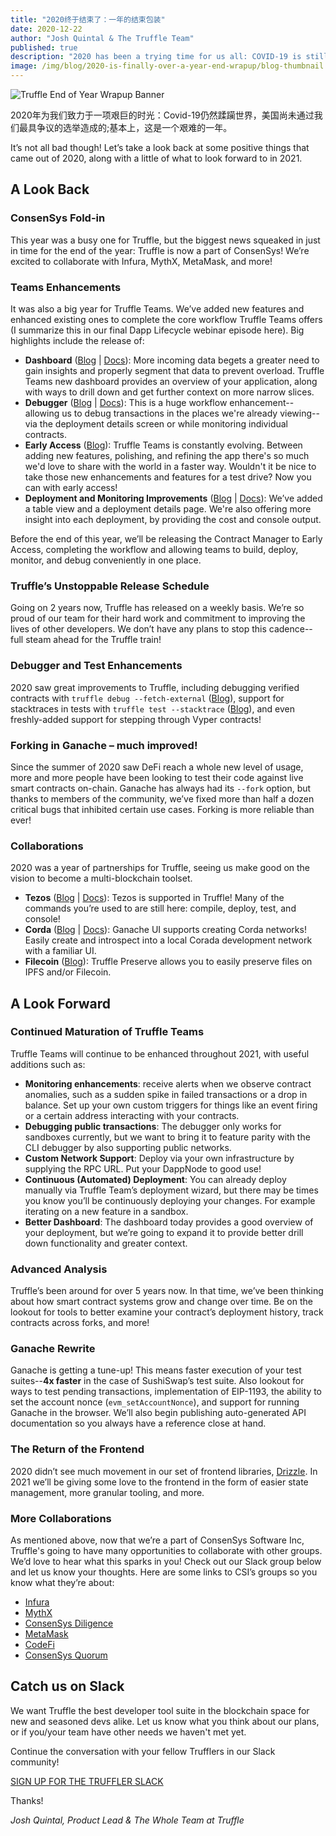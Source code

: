 ```yaml
---
title: "2020终于结束了：一年的结束包装"
date: 2020-12-22
author: "Josh Quintal & The Truffle Team"
published: true
description: "2020 has been a trying time for us all: COVID-19 is still ravaging the world, the United States mired through one of our most contentious elections yet; basically, it’s been a rough year. Let’s take a look back at some positive things that came out of 2020, along with a little of what to look forward to in 2021."
image: /img/blog/2020-is-finally-over-a-year-end-wrapup/blog-thumbnail.png
---
```

![Truffle End of Year Wrapup Banner](/img/blog/2020-is-finally-over-a-year-end-wrapup/blog-header.png)

2020年为我们致力于一项艰巨的时光：Covid-19仍然蹂躏世界，美国尚未通过我们最具争议的选举造成的;基本上，这是一个艰难的一年。

It’s not all bad though! Let’s take a look back at some positive things that came out of 2020, along with a little of what to look forward to in 2021.

## A Look Back

### ConsenSys Fold-in

This year was a busy one for Truffle, but the biggest news squeaked in just in time for the end of the year: Truffle is now a part of ConsenSys! We’re excited to collaborate with Infura, MythX, MetaMask, and more!

### Teams Enhancements

It was also a big year for Truffle Teams. We’ve added new features and enhanced existing ones to complete the core workflow Truffle Teams offers (I summarize this in our final Dapp Lifecycle webinar episode here). Big highlights include the release of:

* **Dashboard** ([Blog](/blog/get-a-birds-eye-view-with-truffle-teams-new-dashboard) | [Docs](/docs/teams/dashboard/dashboard-overview)): More incoming data begets a greater need to gain insights and properly segment that data to prevent overload. Truffle Teams new dashboard provides an overview of your application, along with ways to drill down and get further context on more narrow slices.
* **Debugger** ([Blog](/blog/debug-quickly-and-in-context-with-truffle-teams-new-debugger) | [Docs](/docs/teams/debugger/debugger-overview)): This is a huge workflow enhancement--allowing us to debug transactions in the places we're already viewing--via the deployment details screen or while monitoring individual contracts.
* **Early Access** ([Blog](/blog/try-new-features-first-with-truffle-teams-early-access)): Truffle Teams is constantly evolving. Between adding new features, polishing, and refining the app there's so much we'd love to share with the world in a faster way. Wouldn't it be nice to take those new enhancements and features for a test drive? Now you can with early access!
* **Deployment and Monitoring Improvements** ([Blog](/blog/you-decide-pipeline-or-table-view-in-truffle-teams-deployments-manager/blog/you-decide-pipeline-or-table-view-in-truffle-teams-deployments-manager) | [Docs](/docs/teams/deployments/deployments-overview)): We’ve added a table view and a deployment details page. We're also offering more insight into each deployment, by providing the cost and console output.

Before the end of this year, we’ll be releasing the Contract Manager to Early Access, completing the workflow and allowing teams to build, deploy, monitor, and debug conveniently in one place.

### Truffle’s Unstoppable Release Schedule

Going on 2 years now, Truffle has released on a weekly basis. We’re so proud of our team for their hard work and commitment to improving the lives of other developers. We don’t have any plans to stop this cadence--full steam ahead for the Truffle train!

### Debugger and Test Enhancements

2020 saw great improvements to Truffle, including debugging verified contracts with `truffle debug --fetch-external` ([Blog](/blog/debugging-verified-external-contracts-with-truffle-debugger)), support for stacktraces in tests with `truffle test --stacktrace` ([Blog](/blog/stack-tracing-with-truffle-test)), and even freshly-added support for stepping through Vyper contracts!

### Forking in Ganache – much improved!

Since the summer of 2020 saw DeFi reach a whole new level of usage, more and more people have been looking to test their code against live smart contracts on-chain. Ganache has always had its `--fork` option, but thanks to members of the community, we’ve fixed more than half a dozen critical bugs that inhibited certain use cases. Forking is more reliable than ever!

### Collaborations

2020 was a year of partnerships for Truffle, seeing us make good on the vision to become a multi-blockchain toolset.

* **Tezos** ([Blog](/blog/branching-out-announcing-tezos-support-in-truffle) | [Docs](/docs/tezos/truffle/quickstart)): Tezos is supported in Truffle! Many of the commands you’re used to are still here: compile, deploy, test, and console!
* **Corda** ([Blog](/blog/branching-out-phase-2-of-corda-flavored-ganache) | [Docs](/docs/ganache/corda/working-with-corda)): Ganache UI supports creating Corda networks! Easily create and introspect into a local Corada development network with a familiar UI.
* **Filecoin** ([Blog](/blog/announcing-collaboration-with-filecoin)): Truffle Preserve allows you to easily preserve files on IPFS and/or Filecoin.

## A Look Forward

### Continued Maturation of Truffle Teams

Truffle Teams will continue to be enhanced throughout 2021, with useful additions such as:

* **Monitoring enhancements**: receive alerts when we observe contract anomalies, such as a sudden spike in failed transactions or a drop in balance. Set up your own custom triggers for things like an event firing or a certain address interacting with your contracts.
* **Debugging public transactions**: The debugger only works for sandboxes currently, but we want to bring it to feature parity with the CLI debugger by also supporting public networks.
* **Custom Network Support**: Deploy via your own infrastructure by supplying the RPC URL. Put your DappNode to good use!
* **Continuous (Automated) Deployment**: You can already deploy manually via Truffle Team’s deployment wizard, but there may be times you know you’ll be continuously deploying your changes. For example iterating on a new feature in a sandbox.
* **Better Dashboard**: The dashboard today provides a good overview of your deployment, but we’re going to expand it to provide better drill down functionality and greater context.

### Advanced Analysis

Truffle’s been around for over 5 years now. In that time, we’ve been thinking about how smart contract systems grow and change over time. Be on the lookout for tools to better examine your contract’s deployment history, track contracts across forks, and more!

### Ganache Rewrite

Ganache is getting a tune-up! This means faster execution of your test suites--**4x faster** in the case of SushiSwap’s test suite. Also lookout for ways to test pending transactions, implementation of EIP-1193, the ability to set the account nonce (`evm_setAccountNonce`), and support for running Ganache in the browser. We’ll also begin publishing auto-generated API documentation so you always have a reference close at hand.

### The Return of the Frontend

2020 didn’t see much movement in our set of frontend libraries, [Drizzle](https://github.com/trufflesuite/drizzle). In 2021 we’ll be giving some love to the frontend in the form of easier state management, more granular tooling, and more.

### More Collaborations

As mentioned above, now that we’re a part of ConsenSys Software Inc, Truffle's going to have many opportunities to collaborate with other groups. We’d love to hear what this sparks in you! Check out our Slack group below and let us know your thoughts. Here are some links to CSI’s groups so you know what they’re about:

* [Infura](https://infura.io/)
* [MythX](https://mythx.io/)
* [ConsenSys Diligence](https://consensys.net/diligence/)
* [MetaMask](https://metamask.io/)
* [CodeFi](https://codefi.consensys.net/)
* [ConsenSys Quorum](https://consensys.net/quorum/)

## Catch us on Slack

We want Truffle the best developer tool suite in the blockchain space for new and seasoned devs alike. Let us know what you think about our plans, or if you/your team have other needs we haven't met yet.

Continue the conversation with your fellow Trufflers in our Slack community!

<div class="mt-12 text-center">
  <a class="btn btn-truffle mt-3" href="https://join.slack.com/t/truffle-community/shared_invite/zt-8wab0bnl-KcugRAqsY9yeNJYcnanfLA" target="_blank">SIGN UP FOR THE TRUFFLER SLACK</a>
</div>

Thanks!

_Josh Quintal, Product Lead & The Whole Team at Truffle_

